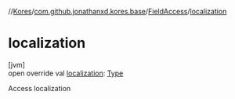 //[Kores](../../../index.md)/[com.github.jonathanxd.kores.base](../index.md)/[FieldAccess](index.md)/[localization](localization.md)

# localization

[jvm]\
open override val [localization](localization.md): [Type](https://docs.oracle.com/javase/8/docs/api/java/lang/reflect/Type.html)

Access localization
